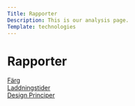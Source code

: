 ```yaml
---
Title: Rapporter
Description: This is our analysis page.
Template: technologies
---
```


Rapporter
==========================


<div class="box-css">
    <a href="%base_url%?analysis/01_colors">Färg</a>
</div>
<div class="box-html">
    <a href="%base_url%?analysis/02_load">Laddningstider</a>
</div>
<div class="box-python">
    <a href="%base_url%?analysis/03_design_principles">Design Principer</a>
</div>

